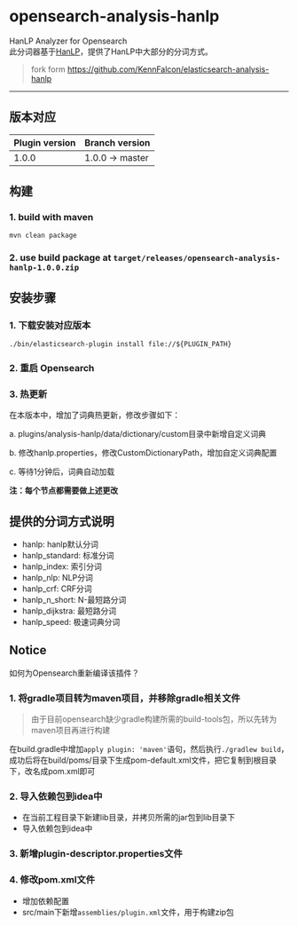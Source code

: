 # opensearch-analysis-hanlp
HanLP Analyzer for Opensearch  
此分词器基于[HanLP](http://www.hankcs.com/nlp)，提供了HanLP中大部分的分词方式。

> fork form https://github.com/KennFalcon/elasticsearch-analysis-hanlp

----------

版本对应
----------

| Plugin version | Branch version  |
| :------------- | :-------------- |
| 1.0.0            | 1.0.0 -> master             |

构建
----------
### 1. build with maven
```
mvn clean package
```

### 2. use build package at `target/releases/opensearch-analysis-hanlp-1.0.0.zip`

安装步骤
----------

### 1. 下载安装对应版本

```
./bin/elasticsearch-plugin install file://${PLUGIN_PATH}
```

### 2. 重启 Opensearch

### 3. 热更新

在本版本中，增加了词典热更新，修改步骤如下：

a. plugins/analysis-hanlp/data/dictionary/custom目录中新增自定义词典

b. 修改hanlp.properties，修改CustomDictionaryPath，增加自定义词典配置

c. 等待1分钟后，词典自动加载

**注：每个节点都需要做上述更改**

提供的分词方式说明
----------
- hanlp: hanlp默认分词
- hanlp_standard: 标准分词
- hanlp_index: 索引分词
- hanlp_nlp: NLP分词
- hanlp_crf: CRF分词
- hanlp_n_short: N-最短路分词
- hanlp_dijkstra: 最短路分词
- hanlp_speed: 极速词典分词

Notice
----------
如何为Opensearch重新编译该插件？
### 1. 将gradle项目转为maven项目，并移除gradle相关文件
> 由于目前opensearch缺少gradle构建所需的build-tools包，所以先转为maven项目再进行构建

在build.gradle中增加`apply plugin: 'maven'`语句，然后执行`./gradlew build`，成功后将在build/poms/目录下生成pom-default.xml文件，把它复制到根目录下，改名成pom.xml即可

### 2. 导入依赖包到idea中
- 在当前工程目录下新建lib目录，并拷贝所需的jar包到lib目录下
- 导入依赖包到idea中

### 3. 新增plugin-descriptor.properties文件

### 4. 修改pom.xml文件
- 增加依赖配置
- src/main下新增`assemblies/plugin.xml`文件，用于构建zip包
